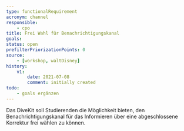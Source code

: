 ```yaml
---
type: functionalRequirement
acronym: channel
responsible: 
    - cpo
title: Frei Wahl für Benachrichtigungskanal
goals: 
status: open
prefilterPriorizationPoints: 0
source:
    - [workshop, waltDisney]
history:
    v1:
        date: 2021-07-08
        comment: initially created
todo: 
    - goals ergänzen
---
```


Das DiveKit soll Studierenden die Möglichkeit bieten, den Benachrichtigungskanal für das Informieren über eine abgeschlossene Korrektur frei wählen zu können.
